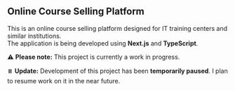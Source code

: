 ## Online Course Selling Platform

This is an online course selling platform designed for IT training centers and similar institutions.  
The application is being developed using **Next.js** and **TypeScript**.

⚠️ **Please note:** This project is currently a work in progress.

⏸️ **Update:** Development of this project has been **temporarily paused**. I plan to resume work on it in the near future.
